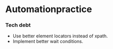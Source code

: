 # Automationpractice
### Tech debt
* Use better element locators instead of xpath.
* Implement better wait conditions.